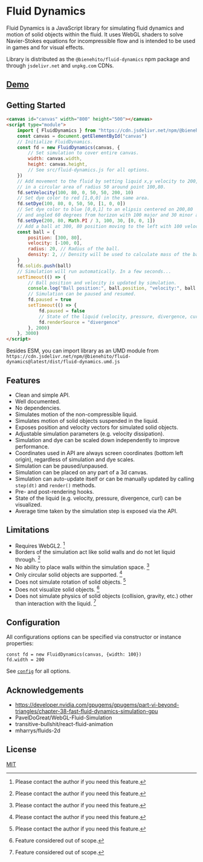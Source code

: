 # Fluid Dynamics
Fluid Dynamics is a JavaScript library for simulating fluid dynamics and motion of solid objects within the fluid. It uses WebGL shaders to solve Navier-Stokes equations for incompressible flow and is intended to be used in games and for visual effects. 

Library is distributed as the `@bienehito/fluid-dynamics` npm package and through `jsdelivr.net` and `unpkg.com` CDNs. 

## [Demo](https://bienehito.github.io/fluid-dynamics/)

## Getting Started

```html
<canvas id="canvas" width="800" height="500"></canvas>
<script type="module">
    import { FluidDynamics } from "https://cdn.jsdelivr.net/npm/@bienehito/fluid-dynamics@latest/+esm"
    const canvas = document.getElementById("canvas")
    // Initialize FluidDynamics.
    const fd = new FluidDynamics(canvas, {
        // Set simulation to cover entire canvas. 
        width: canvas.width,
        height: canvas.height,
        // See src/fluid-dynamics.js for all options.
    })
    // Add movement to the fluid by setting liquid x,y velocity to 200,10
    // in a circular area of radius 50 around point 100,80.
    fd.setVelocity(100, 80, 0, 50, 50, 200, 10)
    // Set dye color to red [1,0,0] in the same area.
    fd.setDye(100, 80, 0, 50, 50, [1, 0, 0])
    // Set dye color to blue [0,0,1] to an elipsis centered on 200,80 
    // and angled 60 degrees from horizon with 100 major and 30 minor axes.
    fd.setDye(200, 80, Math.PI / 3, 100, 30, [0, 0, 1])
    // Add a ball at 300, 80 position moving to the left with 100 velocity.
    const ball = {
        position: [300, 80],
        velocity: [-100, 0],
        radius: 20, // Radius of the ball.
        density: 2, // Density will be used to calculate mass of the ball.
    }
    fd.solids.push(ball)
    // Simulation will run automatically. In a few seconds...
    setTimeout(() => {
        // Ball position and velocity is updated by simulation.
        console.log("Ball position:", ball.position, "velocity:", ball.velocity)
        // Simulation can be paused and resumed.
        fd.paused = true
        setTimeout(() => {
            fd.paused = false
            // State of the liquid (velocity, pressure, divergence, curl) can be visualized:
            fd.renderSource = "divergence"
        }, 2000)
    }, 3000)
</script>
```

Besides ESM, you can import library as an UMD module from `https://cdn.jsdelivr.net/npm/@bienehito/fluid-dynamics@latest/dist/fluid-dynamics.umd.js`

## Features
* Clean and simple API.
* Well documented.
* No dependencies.
* Simulates motion of the non-compressible liquid.
* Simulates motion of solid objects suspended in the liquid.
* Exposes position and velocity vectors for simulated solid objects.
* Adjustable simulation parameters (e.g. velocity dissipation).
* Simulation and dye can be scaled down independently to improve performance.
* Coordinates used in API are always screen coordinates (bottom left origin), regardless of simulation and dye scales.
* Simulation can be paused/unpaused.
* Simulation can be placed on any part of a 3d canvas.
* Simulation can auto-update itself or can be manually updated by calling `step(dt)` and `render()` methods.
* Pre- and post-rendering hooks.
* State of the liquid (e.g. velocity, pressure, divergence, curl) can be visualized.
* Average time taken by the simulation step is exposed via the API.

## Limitations
* Requires WebGL2. [^1]
* Borders of the simulation act like solid walls and do not let liquid through. [^1]
* No ability to place walls within the simulation space. [^1]
* Only circular solid objects are supported. [^1]
* Does not simulate rotation of solid objects. [^1]
* Does not visualize solid objects. [^2]
* Does not simulate physics of solid objects (collision, gravity, etc.) other than interaction with the liquid. [^2]

[^1]: Please contact the author if you need this feature.
[^2]: Feature considered out of scope.

## Configuration
All configurations options can be specified via constructor or instance properties:
```
const fd = new FluidDynamics(canvas, {width: 100})
fd.width = 200
```
See [`config`](src/fluid-dynamics.js) for all options.


## Acknowledgements
* https://developer.nvidia.com/gpugems/gpugems/part-vi-beyond-triangles/chapter-38-fast-fluid-dynamics-simulation-gpu
* PavelDoGreat/WebGL-Fluid-Simulation
* transitive-bullshit/react-fluid-animation
* mharrys/fluids-2d

## License
[MIT](./LICENSE)
